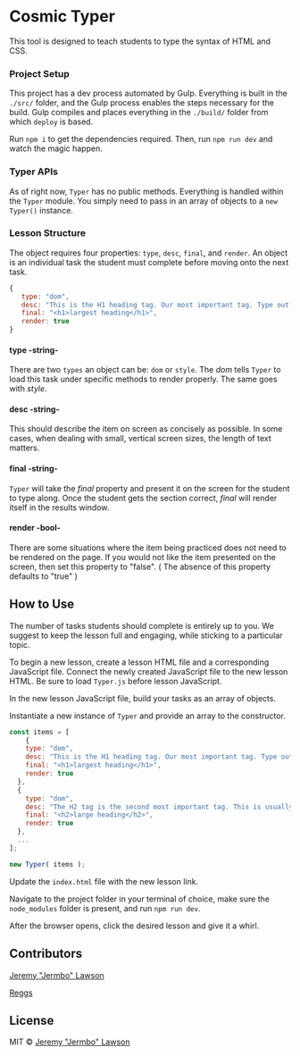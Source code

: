 # Cosmic Typer

This tool is designed to teach students to type the syntax of HTML and CSS.

### Project Setup

This project has a dev process automated by Gulp. Everything is built in the `./src/` folder, and the Gulp process enables the steps necessary for the build. Gulp compiles and places everything in the `./build/` folder from which `deploy` is based.


Run `npm i` to get the dependencies required. Then, run `npm run dev` and watch the magic happen.

### Typer APIs

As of right now, `Typer` has no public methods. Everything is handled within the `Typer` module. You simply need to pass in an array of objects to a `new Typer()` instance.

### Lesson Structure

The object requires four properties: `type`, `desc`, `final`, and `render`. An object is an individual task the student must complete before moving onto the next task.

```JavaScript
{
   type: "dom",
   desc: "This is the H1 heading tag. Our most important tag. Type out the tag and the words in between.",
   final: "<h1>largest heading</h1>",
   render: true
}
```

#### type -string-

There are two `types` an object can be: `dom` or `style`. The _dom_ tells `Typer` to load this task under specific methods to render properly. The same goes with _style_.

#### desc -string-

This should describe the item on screen as concisely as possible. In some cases, when dealing with small, vertical screen sizes, the length of text matters.

#### final -string-

`Typer` will take the _final_ property and present it on the screen for the student to type along. Once the student gets the section correct, _final_ will render itself in the results window.

#### render -bool-

There are some situations where the item being practiced does not need to be rendered on the page. If you would not like the item presented on the screen, then set this property to "false". ( The absence of this property defaults to "true" )

## How to Use

The number of tasks students should complete is entirely up to you. We suggest to keep the lesson full and engaging, while sticking to a particular topic.

To begin a new lesson, create a lesson HTML file and a corresponding JavaScript file. Connect the newly created JavaScript file to the new lesson HTML. Be sure to load `Typer.js` before lesson JavaScript.

In the new lesson JavaScript file, build your tasks as an array of objects.

Instantiate a new instance of `Typer` and provide an array to the constructor.

```JavaScript
const items = [
    {
    type: "dom",
    desc: "This is the H1 heading tag. Our most important tag. Type out the tag and the words in between.",
    final: "<h1>largest heading</h1>",
    render: true
  },
  {
    type: "dom",
    desc: "The H2 tag is the second most important tag. This is usually the most commonly used heading tag. Remember to always close your tags with a forward slash '/' ",
    final: "<h2>large heading</h2>",
    render: true
  },
  ...
];

new Typer( items );
```

Update the `index.html` file with the new lesson link.

Navigate to the project folder in your terminal of choice, make sure the `node_modules` folder is present, and run `npm run dev`.

After the browser opens, click the desired lesson and give it a whirl.

## Contributors

[Jeremy "Jermbo" Lawson](https://github.com/jermbo)

[Reggs](https://github.com/reggs)

## License

MIT © [Jeremy "Jermbo" Lawson](https://github.com/jermbo)
